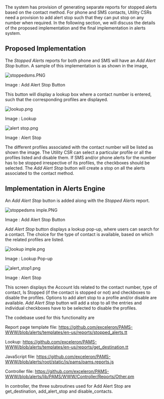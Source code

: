 The system has provision of generating separate reports for stopped alerts based
on the contact method. For phone and SMS contacts, Utility CSRs need a provision
to add alert stop such that they can put stop on any number when required. In
the following section, we will discuss the details of the proposed
implementation and the final implementation in alerts system.

Proposed Implementation
-----------------------

The *Stopped Alerts* reports for both phone and SMS will have an *Add Alert
Stop* button. A sample of this implementation is as shown in the image,

![stoppedsms.PNG](media/038b0445aaafb4714779eae016083187.png)

Image : Add Alert Stop Button

This button will display a lookup box where a contact number is entered, such
that the corresponding profiles are displayed.

![lookup.png](media/46ca7aa79b75e94af77d9dacaeb6eb7a.png)

Image : Lookup

![alert stop.png](media/e8ae5cd9aaf482d01d61b84fd0a5e7a5.png)

Image : Alert Stop

The different profiles associated with the contact number will be listed as
shown the image. The Utility CSR can select a particular profile or all the
profiles listed and disable them. If SMS and/or phone alerts for the number has
to be stopped irrespective of its profiles, the checkboxes should be selected.
The *Add Alert Stop* button will create a stop on all the alerts associated to
the contact method.

Implementation in Alerts Engine
-------------------------------

An *Add Alert Stop* button is added along with the *Stopped Alerts* report.

![stoppedsms imple.PNG](media/d008882fe13e5471b877e48dbf89683e.png)

Image : Add Alert Stop Button

*Add Alert Stop* button displays a lookup pop-up, where users can search for a
contact. The choice for the type of contact is available, based on which the
related profiles are listed.

![lookup imple.png](media/c326f567063f2bef545e27a60f82ff24.png)

Image : Lookup Pop-up

![alert_stop1.png](media/a6af43ccd6d1ce769aecb1501213f7f1.png)

Image : Alert Stop

This screen displays the Account Ids related to the contact number, type of
contact, Is Stopped (if the contact is stopped or not) and checkboxes to disable
the profiles. Options to add alert stop to a profile and/or disable are
available. *Add Alert Stop* button will add a stop to all the entries and
individual checkboxes have to be selected to disable the profiles.

The codebase used for this functionality are

Report page template file:
<https://github.com/exceleron/PAMS-WWW/blob/alerts/templates/en-us/reports/stopped_alerts.tt>

Lookup:
<https://github.com/exceleron/PAMS-WWW/blob/alerts/templates/en-us/reports/get_destination.tt>

JavaScript file:
<https://github.com/exceleron/PAMS-WWW/blob/alerts/root/static/js/pams/pams.reports.js>

Controller file:
<https://github.com/exceleron/PAMS-WWW/blob/alerts/lib/PAMS/WWW/Controller/Reports/Other.pm>

In controller, the three subroutines used for Add Alert Stop are
get_destination, add_alert_stop and disable_contacts.
